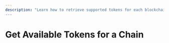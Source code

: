 ```yaml
---
description: "Learn how to retrieve supported tokens for each blockchain. Implementation guide for handling multi-chain crypto payments with Bando.
---
```


# Get Available Tokens for a Chain
